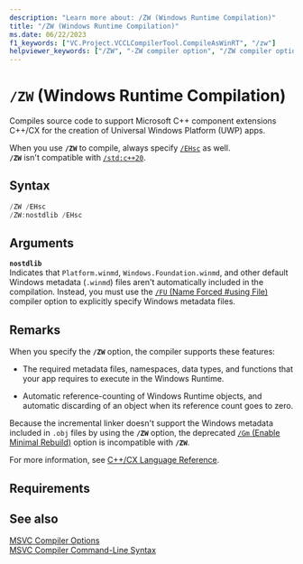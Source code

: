 ```yaml
---
description: "Learn more about: /ZW (Windows Runtime Compilation)"
title: "/ZW (Windows Runtime Compilation)"
ms.date: 06/22/2023
f1_keywords: ["VC.Project.VCCLCompilerTool.CompileAsWinRT", "/zw"]
helpviewer_keywords: ["/ZW", "-ZW compiler option", "/ZW compiler option", "-ZW", "Windows Runtime compiler option"]
---
```

# `/ZW` (Windows Runtime Compilation)

Compiles source code to support Microsoft C++ component extensions C++/CX for the creation of Universal Windows Platform (UWP) apps.

When you use **`/ZW`** to compile, always specify [`/EHsc`](eh-exception-handling-model.md) as well.\
**`/ZW`** isn't compatible with [`/std:c++20`](std-specify-language-standard-version.md).

## Syntax

```cpp
/ZW /EHsc
/ZW:nostdlib /EHsc
```

## Arguments

**`nostdlib`**\
Indicates that `Platform.winmd`, `Windows.Foundation.winmd`, and other default Windows metadata (`.winmd`) files aren't automatically included in the compilation. Instead, you must use the [`/FU` (Name Forced #using File)](fu-name-forced-hash-using-file.md) compiler option to explicitly specify Windows metadata files.

## Remarks

When you specify the **`/ZW`** option, the compiler supports these features:

- The required metadata files, namespaces, data types, and functions that your app requires to execute in the Windows Runtime.

- Automatic reference-counting of Windows Runtime objects, and automatic discarding of an object when its reference count goes to zero.

Because the incremental linker doesn't support the Windows metadata included in `.obj` files by using the **`/ZW`** option, the deprecated [`/Gm` (Enable Minimal Rebuild)](gm-enable-minimal-rebuild.md) option is incompatible with **`/ZW`**.

For more information, see [C++/CX Language Reference](../../cppcx/visual-c-language-reference-c-cx.md).

## Requirements

## See also

[MSVC Compiler Options](compiler-options.md)\
[MSVC Compiler Command-Line Syntax](compiler-command-line-syntax.md)
